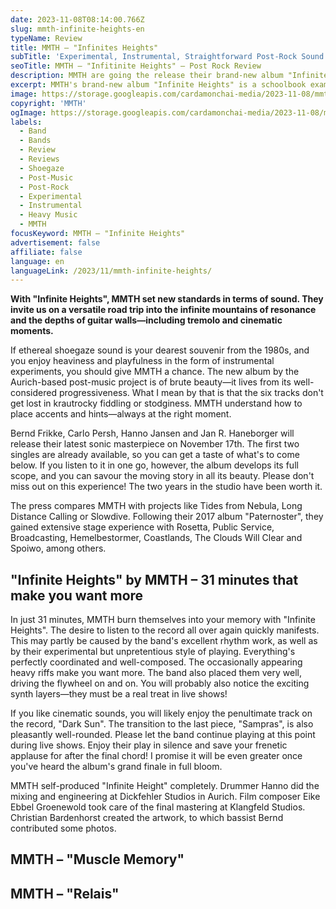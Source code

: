 ```yaml
---
date: 2023-11-08T08:14:00.766Z
slug: mmth-infinite-heights-en
typeName: Review
title: MMTH – "Infinites Heights"
subTitle: 'Experimental, Instrumental, Straightforward Post-Rock Sound'
seoTitle: MMTH – "Infitinite Heights" – Post Rock Review
description: MMTH are going the release their brand-new album "Infinites Heights" on November 17th. Find out why you should definitely listen to it an what is so fascinating about it!
excerpt: MMTH's brand-new album "Infinite Heights" is a schoolbook example of great self-produced post-music. Please don't miss out and listen to this record! Find out what it has in common with excellent 1980s shoegaze and some more also quite fascinating insights and details.
image: https://storage.googleapis.com/cardamonchai-media/2023-11-08/mmth-infinite-heights-jpg-imagine-a8a8a8_747474_1024_768/640.webp
copyright: 'MMTH'
ogImage: https://storage.googleapis.com/cardamonchai-media/2023-11-08/mmth-infinite-heights-og-jpg-imagine-989898_736c6a_1200_628/640.webp
labels:
  - Band
  - Bands
  - Review
  - Reviews
  - Shoegaze
  - Post-Music
  - Post-Rock
  - Experimental
  - Instrumental
  - Heavy Music
  - MMTH
focusKeyword: MMTH – "Infinite Heights"
advertisement: false
affiliate: false
language: en
languageLink: /2023/11/mmth-infinite-heights/
---
```


**With "Infinite Heights", MMTH set new standards in terms of sound. They invite us on a versatile road trip into the infinite mountains of resonance and the depths of guitar walls—including tremolo and cinematic moments.**

If ethereal shoegaze sound is your dearest souvenir from the 1980s, and you enjoy heaviness and playfulness in the form of instrumental experiments, you should give MMTH a chance. The new album by the Aurich-based post-music project is of brute beauty—it lives from its well-considered progressiveness. What I mean by that is that the six tracks don't get lost in krautrocky fiddling or stodginess. MMTH understand how to place accents and hints—always at the right moment.

Bernd Frikke, Carlo Persh, Hanno Jansen and Jan R. Haneborger will release their latest sonic masterpiece on November 17th. The first two singles are already available, so you can get a taste of what's to come below. If you listen to it in one go, however, the album develops its full scope, and you can savour the moving story in all its beauty. Please don't miss out on this experience! The two years in the studio have been worth it.

The press compares MMTH with projects like Tides from Nebula, Long Distance Calling or Slowdive. Following their 2017 album "Paternoster", they gained extensive stage experience with Rosetta, Public Service, Broadcasting, Hemelbestormer, Coastlands, The Clouds Will Clear and Spoiwo, among others.

## "Infinite Heights" by MMTH – 31 minutes that make you want more

In just 31 minutes, MMTH burn themselves into your memory with "Infinite Heights". The desire to listen to the record all over again quickly manifests. This may partly be caused by the band's excellent rhythm work, as well as by their experimental but unpretentious style of playing. Everything's perfectly coordinated and well-composed. The occasionally appearing heavy riffs make you want more. The band also placed them very well, driving the flywheel on and on. You will probably also notice the exciting synth layers—they must be a real treat in live shows!

If you like cinematic sounds, you will likely enjoy the penultimate track on the record, "Dark Sun". The transition to the last piece, "Sampras", is also pleasantly well-rounded. Please let the band continue playing at this point during live shows. Enjoy their play in silence and save your frenetic applause for after the final chord! I promise it will be even greater once you've heard the album's grand finale in full bloom.

MMTH self-produced "Infinite Height" completely. Drummer Hanno did the mixing and engineering at Dickfehler Studios in Aurich. Film composer Eike Ebbel Groenewold took care of the final mastering at Klangfeld Studios. Christian Bardenhorst created the artwork, to which bassist Bernd contributed some photos.

## MMTH – "Muscle Memory"

<YouTube id="NOEQpAM1Pu0" />

## MMTH – "Relais"

<YouTube id="tuI_T0XeFfI" />
